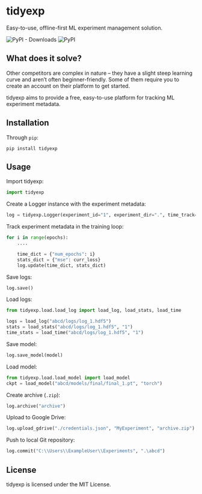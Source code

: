 # tidyexp

Easy-to-use, offline-first ML experiment management solution.

![PyPI - Downloads](https://img.shields.io/pypi/dm/tidyexp)
![PyPI](https://img.shields.io/pypi/v/tidyexp)

## What does it solve?

Other competitors are complex in nature – they have a slight steep learning curve and aren’t often beginner-friendly. Some of them require you to create an account on their platform to get started.

tidyexp aims to provide a free, easy-to-use platform for tracking ML experiment metadata.

## Installation

Through `pip`:

```
pip install tidyexp
```

## Usage

Import tidyexp:

```py
import tidyexp
```

Create a Logger instance with the experiment metadata:

```py
log = tidyexp.Logger(experiment_id="1", experiment_dir=".", time_track=["num_epochs"], stats_track=["mse"], overwrite=True, model_type="torch")
```

Track experiment metadata in the training loop:

```py
for i in range(epochs):
    ....

    time_dict = {"num_epochs": i}
    stats_dict = {"mse": curr_loss}
    log.update(time_dict, stats_dict)
```

Save logs:

```py
log.save()
```

Load logs:

```py
from tidyexp.load.load_log import load_log, load_stats, load_time

logs = load_log("abcd/logs/log_1.hdf5")
stats = load_stats("abcd/logs/log_1.hdf5", "1")
time_stats = load_time("abcd/logs/log_1.hdf5", "1")
```

Save model:

```py
log.save_model(model)
```

Load model:

```py
from tidyexp.load.load_model import load_model
ckpt = load_model("abcd/models/final/final_1.pt", "torch")
```

Create archive (`.zip`):

```py
log.archive("archive")
```

Upload to Google Drive:

```py
log.upload_gdrive("./credentials.json", "MyExperiment", "archive.zip")
```

Push to local Git repository:

```py
log.commit("C:\\Users\\ExampleUser\\Experiments", ".\abcd")
```

## License

tidyexp is licensed under the MIT License.
